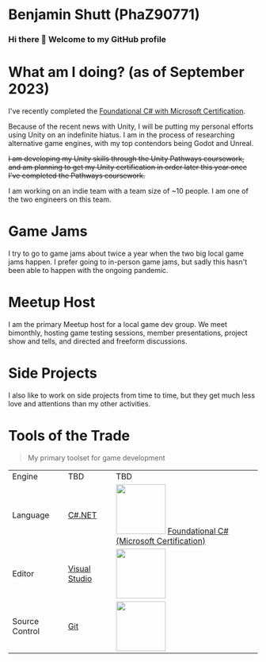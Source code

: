 # Benjamin Shutt (PhaZ90771)

### Hi there 👋 Welcome to my GitHub profile

# What am I doing? (as of September 2023)

I've recently completed the <a href="https://www.freecodecamp.org/certification/PhaZ90771/foundational-c-sharp-with-microsoft" title="Foundational C# with Microsoft Certification">Foundational C# with Microsoft Certification</a>.

Because of the recent news with Unity, I will be putting my personal efforts using Unity on an indefinite hiatus. I am in the process of researching alternative game engines, with my top contendors being Godot and Unreal.

~~I am developing my Unity skills through the Unity Pathways coursework, and am planning to get my Unity certification in order later this year once I've completed the Pathways coursework.~~

I am working on an indie team with a team size of ~10 people. I am one of the two engineers on this team.

# Game Jams

I try to go to game jams about twice a year when the two big local game jams happen. I prefer going to in-person game jams, but sadly this hasn't been able to happen with the ongoing pandemic.

# Meetup Host

I am the primary Meetup host for a local game dev group. We meet bimonthly, hosting game testing sessions, member presentations, project show and tells, and directed and freeform discussions.

# Side Projects

I also like to work on side projects from time to time, but they get much less love and attentions than my other activities.

# Tools of the Trade
> My primary toolset for game development

<table>
  <tr>
    <td>Engine</td>
    <td>TBD</td><!--<a href="https://unity.com/">Unity</a>--></td>
    <td>TBD
      <!--<a href="https://unity.com/" title="Unity"><img src="https://cdn.bfldr.com/S5BC9Y64/as/xsqpvtw64jzk92vqqrm3t7f/Unity_-_Social_Profile_Icon?auto=webp&format=png&width=100&height=100" /></a>
      <a href="https://www.credly.com/badges/00930308-3198-454d-acf1-3f32512ae5c4/public_url" title="Unity Essentials Pathway"><img src="https://images.credly.com/size/110x110/images/2ebece18-451f-4f69-868a-9b5edac57567/image.png" height="100" /></a>-->
    </td>
  </tr>
  <tr>
    <td>Language</td>
    <td><a href="https://dotnet.microsoft.com/en-us/languages/csharp">C#.NET</a></td>
    <td>
      <a href="https://dotnet.microsoft.com/en-us/languages/csharp" title="C#.NET"><img src="https://cdn.jsdelivr.net/gh/devicons/devicon/icons/csharp/csharp-original.svg" height="100" /></a>
      <a href="https://www.freecodecamp.org/certification/PhaZ90771/foundational-c-sharp-with-microsoft" title="Foundational C# with Microsoft Certification">Foundational C# (Microsoft Certification)</a>
    </td>
  </tr>
  <tr>
    <td>Editor</td>
    <td><a href="https://visualstudio.microsoft.com">Visual Studio</a></td>
    <td><a href="https://visualstudio.microsoft.com/" title="Visual Studio"><img src="https://cdn.jsdelivr.net/gh/devicons/devicon/icons/visualstudio/visualstudio-plain.svg" height="100" /></a></td>
  </tr>
  <tr>
    <td>Source Control</td>
    <td><a href="https://git-scm.com">Git</a></td>
    <td><a href="https://git-scm.com/" title="Git"><img src="https://cdn.jsdelivr.net/gh/devicons/devicon/icons/git/git-original.svg" height="100" /></a></td>
  </tr>
</table>

<!--
**PhaZ90771/PhaZ90771** is a ✨ _special_ ✨ repository because its `README.md` (this file) appears on your GitHub profile.

Here are some ideas to get you started:

- 🔭 I’m currently working on ...
- 🌱 I’m currently learning ...
- 👯 I’m looking to collaborate on ...
- 🤔 I’m looking for help with ...
- 💬 Ask me about ...
- 📫 How to reach me: ...
- 😄 Pronouns: ...
- ⚡ Fun fact: ...
-->
